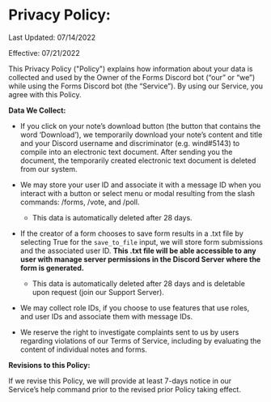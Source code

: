 # **Privacy Policy:**

Last Updated: 07/14/2022

Effective: 07/21/2022

This Privacy Policy ("Policy") explains how information about your data is collected and used by the Owner of the Forms Discord bot (“our” or “we”) while using the Forms Discord bot (the “Service”). By using our Service, you agree with this Policy.

**Data We Collect:** 

- If you click on your note’s download button (the button that contains the word ‘Download’), we temporarily download your note’s content and title and your Discord username and discriminator (e.g. wind#5143) to compile into an electronic text document. After sending you the document, the temporarily created electronic text document is deleted from our system.
- We may store your user ID and associate it with a message ID when you interact with a button or select menu or modal resulting from the slash commands: /forms, /vote, and /poll.
  - This data is automatically deleted after 28 days.

- If the creator of a form chooses to save form results in a .txt file by selecting True for the `save_to_file` input, we will store form submissions and the associated user ID. **This .txt file will be able accessible to any user with manage server permissions in the Discord Server where the form is generated.**
  - This data is automatically deleted after 28 days and is deletable upon request (join our Support Server).  
- We may collect role IDs, if you choose to use features that use roles, and user IDs and associate them with message IDs.
- We reserve the right to investigate complaints sent to us by users regarding violations of our Terms of Service, including by evaluating the content of individual notes and forms. 

**Revisions to this Policy:**

If we revise this Policy, we will provide at least 7-days notice in our Service’s help command prior to the revised prior Policy taking effect. 
